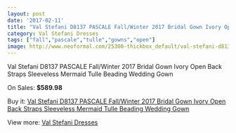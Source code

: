 ```yaml
---
layout: post
date: '2017-02-11'
title: "Val Stefani D8137 PASCALE Fall/Winter 2017 Bridal Gown Ivory Open Back Straps Sleeveless Mermaid Tulle Beading Wedding Gown"
category: Val Stefani Dresses
tags: ["fall","pascale","tulle","gowns","open"]
image: http://www.neoformal.com/25300-thickbox_default/val-stefani-d8137-pascale-fall-winter-2017-bridal-gown-ivory-open-back-straps-sleeveless-mermaid-tulle-beading-wedding-gown.jpg
---
```

Val Stefani D8137 PASCALE Fall/Winter 2017 Bridal Gown Ivory Open Back Straps Sleeveless Mermaid Tulle Beading Wedding Gown

On Sales: **$589.98**
<a href="https://www.neoformal.com/en/val-stefani-dresses/8597-val-stefani-d8137-pascale-fall-winter-2017-bridal-gown-ivory-open-back-straps-sleeveless-mermaid-tulle-beading-wedding-gown.html"><amp-img layout="responsive" width="600" height="600" src="//www.neoformal.com/25300-thickbox_default/val-stefani-d8137-pascale-fall-winter-2017-bridal-gown-ivory-open-back-straps-sleeveless-mermaid-tulle-beading-wedding-gown.jpg" alt="Val Stefani D8137 PASCALE Fall/Winter 2017 Bridal Gown Ivory Open Back Straps Sleeveless Mermaid Tulle Beading Wedding Gown 0" /></a>
<a href="https://www.neoformal.com/en/val-stefani-dresses/8597-val-stefani-d8137-pascale-fall-winter-2017-bridal-gown-ivory-open-back-straps-sleeveless-mermaid-tulle-beading-wedding-gown.html"><amp-img layout="responsive" width="600" height="600" src="//www.neoformal.com/25302-thickbox_default/val-stefani-d8137-pascale-fall-winter-2017-bridal-gown-ivory-open-back-straps-sleeveless-mermaid-tulle-beading-wedding-gown.jpg" alt="Val Stefani D8137 PASCALE Fall/Winter 2017 Bridal Gown Ivory Open Back Straps Sleeveless Mermaid Tulle Beading Wedding Gown 1" /></a>
<a href="https://www.neoformal.com/en/val-stefani-dresses/8597-val-stefani-d8137-pascale-fall-winter-2017-bridal-gown-ivory-open-back-straps-sleeveless-mermaid-tulle-beading-wedding-gown.html"><amp-img layout="responsive" width="600" height="600" src="//www.neoformal.com/25301-thickbox_default/val-stefani-d8137-pascale-fall-winter-2017-bridal-gown-ivory-open-back-straps-sleeveless-mermaid-tulle-beading-wedding-gown.jpg" alt="Val Stefani D8137 PASCALE Fall/Winter 2017 Bridal Gown Ivory Open Back Straps Sleeveless Mermaid Tulle Beading Wedding Gown 2" /></a>

Buy it: [Val Stefani D8137 PASCALE Fall/Winter 2017 Bridal Gown Ivory Open Back Straps Sleeveless Mermaid Tulle Beading Wedding Gown](https://www.neoformal.com/en/val-stefani-dresses/8597-val-stefani-d8137-pascale-fall-winter-2017-bridal-gown-ivory-open-back-straps-sleeveless-mermaid-tulle-beading-wedding-gown.html "Val Stefani D8137 PASCALE Fall/Winter 2017 Bridal Gown Ivory Open Back Straps Sleeveless Mermaid Tulle Beading Wedding Gown")

View more: [Val Stefani Dresses](https://www.neoformal.com/en/77-val-stefani-dresses "Val Stefani Dresses")